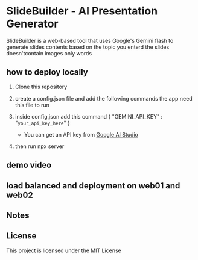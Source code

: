 
# SlideBuilder - AI Presentation Generator

SlideBuilder is a web-based tool that uses Google's Gemini flash to generate slides contents based on the topic you enterd the slides doesn'tcontain images only 
words

## how to deploy locally

1. Clone this repository
2. create a config.json file and add the following commands the app need this file to run
3. inside config.json add this command
   {
    "GEMINI_API_KEY" : "`your_api_key_here`"
}
   - You can get an API key from [Google AI Studio](https://makersuite.google.com/app/apikey)
     
5. then run npx server

## demo video


## load balanced and deployment on web01 and web02



## Notes
## License

This project is licensed under the MIT License
